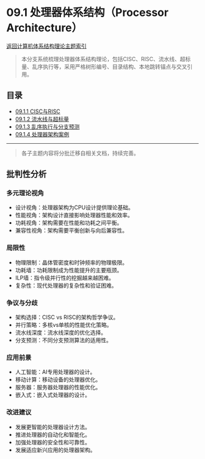 # 09.1 处理器体系结构（Processor Architecture）

[返回计算机体系结构理论主题索引](README.md)

> 本分支系统梳理处理器体系结构理论，包括CISC、RISC、流水线、超标量、乱序执行等，采用严格树形编号、目录结构、本地跳转锚点与交叉引用。

## 目录

- [09.1.1 CISC与RISC](./09.1.1_CISC_and_RISC.md)
- [09.1.2 流水线与超标量](./09.1.2_Pipeline_and_Superscalar.md)
- [09.1.3 乱序执行与分支预测](./09.1.3_Out_of_Order_and_Branch_Prediction.md)
- [09.1.4 处理器架构案例](./09.1.4_Processor_Architecture_Cases.md)

---

> 各子主题内容将分批迁移自相关文档，持续完善。

## 批判性分析

### 多元理论视角

- 设计视角：处理器架构为CPU设计提供理论基础。
- 性能视角：架构设计直接影响处理器性能和效率。
- 功耗视角：架构需要在性能和功耗之间平衡。
- 兼容性视角：架构需要平衡创新与向后兼容性。

### 局限性

- 物理限制：晶体管密度和时钟频率的物理极限。
- 功耗墙：功耗限制成为性能提升的主要瓶颈。
- ILP墙：指令级并行性的挖掘越来越困难。
- 复杂性：现代处理器的复杂性和验证困难。

### 争议与分歧

- 架构选择：CISC vs RISC的架构哲学争议。
- 并行策略：多核vs单核的性能优化策略。
- 流水线深度：流水线深度的优化选择。
- 分支预测：不同分支预测算法的适用性。

### 应用前景

- 人工智能：AI专用处理器的设计。
- 移动计算：移动设备的处理器优化。
- 服务器：服务器处理器的性能优化。
- 嵌入式：嵌入式处理器的设计。

### 改进建议

- 发展更智能的处理器设计方法。
- 推进处理器的自动化和智能化。
- 加强处理器的安全性和可靠性。
- 发展适应新兴应用的处理器架构。
